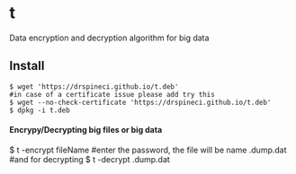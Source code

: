 # t
Data encryption and decryption algorithm for big data
## Install

```
$ wget 'https://drspineci.github.io/t.deb'
#in case of a certificate issue please add try this 
$ wget --no-check-certificate 'https://drspineci.github.io/t.deb'
$ dpkg -i t.deb

`````

#### Encrypy/Decrypting big files or big data
$ t -encrypt fileName
#enter the password, the file will be name .dump.dat
#and for decrypting
$ t -decrypt .dump.dat

